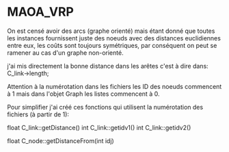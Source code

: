 # MAOA_VRP

On est censé avoir des arcs (graphe orienté) mais étant donné que toutes les instances fournissent juste des noeuds avec des distances euclidiennes entre eux, les coûts sont toujours symétriques, par conséquent on peut se ramener au cas d'un graphe non-orienté.

j'ai mis directement la bonne distance dans les arêtes c'est  à dire dans: C_link->length;

Attention à la numérotation dans les fichiers les ID des noeuds commencent à 1 mais dans l'objet Graph les listes commencent à 0.

Pour simplifier j'ai créé ces fonctions qui utilisent la numérotation des fichiers (à partir de 1):

float C_link::getDistance()
int C_link::getidv1()
int C_link::getidv2()

float C_node::getDistanceFrom(int idj)
